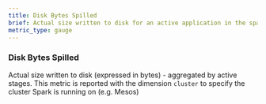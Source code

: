 ```yaml
---
title: Disk Bytes Spilled
brief: Actual size written to disk for an active application in the spark cluster
metric_type: gauge
---
```

### Disk Bytes Spilled
Actual size written to disk (expressed in bytes) - aggregated by active stages. This metric is reported with the dimension `cluster` to specify the cluster Spark is running on (e.g. Mesos)
